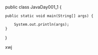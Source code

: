 public class JavaDay001_1 {  
  
    public static void main(String[] args) {  
  
        System.out.println(args);  
    }  
} 
<p>xwj</p>